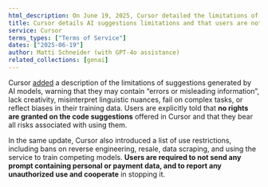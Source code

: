 ```yaml
---
html_description: On June 19, 2025, Cursor detailed the limitations of its AI-generated suggestions, specifying that users are granted no rights on them. Reporting of unauthorised uses and cooperation in stopping them is required from users."
title: Cursor details AI suggestions limitations and that users are not granted rights on them
service: Cursor
terms_types: ["Terms of Service"]
dates: ["2025-06-19"]
author: Matti Schneider (with GPT-4o assistance)
related_collections: [genai]
---
```


Cursor [added](https://github.com/OpenTermsArchive/GenAI-versions/commit/b197079f729d0056f31e8d9a12ef13283773c507) a description of the limitations of suggestions generated by AI models, warning that they may contain “errors or misleading information”, lack creativity, misinterpret linguistic nuances, fail on complex tasks, or reflect biases in their training data. Users are explicitly told that **no rights are granted on the code suggestions** offered in Cursor and that they bear all risks associated with using them.

In the same update, Cursor also introduced a list of use restrictions, including bans on reverse engineering, resale, data scraping, and using the service to train competing models. **Users are required to not send any prompt containing personal or payment data, and to report any unauthorized use and cooperate** in stopping it.
